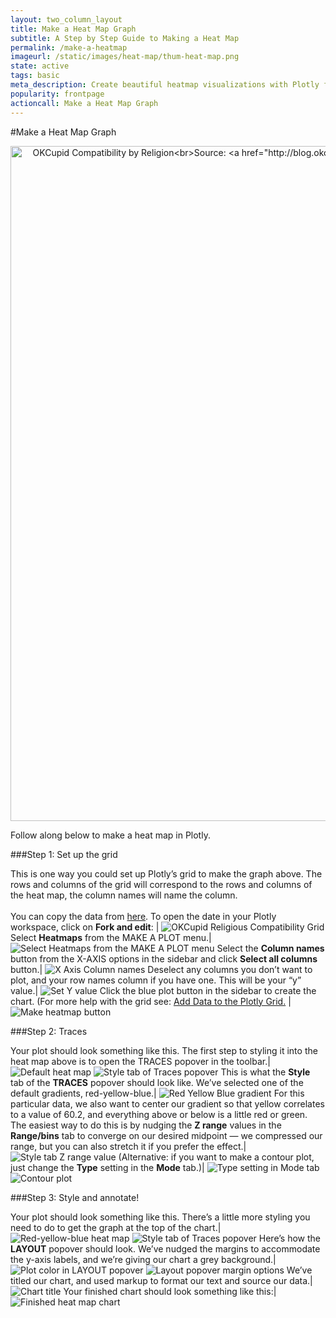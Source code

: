 ```yaml
---
layout: two_column_layout
title: Make a Heat Map Graph
subtitle: A Step by Step Guide to Making a Heat Map
permalink: /make-a-heatmap
imageurl: /static/images/heat-map/thum-heat-map.png
state: active
tags: basic
meta_description: Create beautiful heatmap visualizations with Plotly for free and online. Follow along in this step-by-step tutorial.
popularity: frontpage
actioncall: Make a Heat Map Graph
---
```


#Make a Heat Map Graph

<div>
    <a href="https://plot.ly/~Nicole_G/11/" target="_blank" title="OKCupid Compatibility by Religion&lt;br&gt;Source: &lt;a href=&quot;http://blog.okcupid.com/index.php/how-races-and-religions-match-in-online-dating/&quot;&gt;OKTrends, 2009&lt;/a&gt;" style="display: block; text-align: center;"><img src="https://plot.ly/~Nicole_G/11.png" alt="OKCupid Compatibility by Religion&lt;br&gt;Source: &lt;a href=&quot;http://blog.okcupid.com/index.php/how-races-and-religions-match-in-online-dating/&quot;&gt;OKTrends, 2009&lt;/a&gt;" style="max-width: 100%;width: 1080px;"  width="1080" onerror="this.onerror=null;this.src='https://plot.ly/404.png';" /></a>
    <script data-plotly="Nicole_G:11" src="https://plot.ly/embed.js" async></script>
</div>


Follow along below to make a heat map in Plotly.

###Step 1: Set up the grid

This is one way you could set up Plotly’s grid to make the graph above. The rows and columns of the grid will correspond to the rows and columns of the heat map, the column names will name the column. <br><br> You can copy the data from [here](https://plot.ly/~cimar/191). To open the date in your Plotly workspace, click on **Fork and edit**: | ![OKCupid Religious Compatibility Grid](/static/images/heat-map/okcupid-religious-compatibility-grid.png)
Select **Heatmaps** from the MAKE A PLOT menu.|![Select Heatmaps from the MAKE A PLOT menu](/static/images/heat-map/heatmaps-in-make-a-plot-menu.png)
Select the **Column names** button from the X-AXIS options in the sidebar and click **Select all columns** button.| ![X Axis Column names](/static/images/heat-map/x-axis-select-all-columns-button.png)
Deselect any columns you don’t want to plot, and your row names column if you have one. This will be your “y” value.| ![Set Y value](/static/images/heat-map/set-y-value.png)
Click the blue plot button in the sidebar to create the chart.  (For more help with the grid see: [Add Data to the Plotly Grid.](https://plot.ly/add-data-to-the-plotly-grid/) | ![Make heatmap button](/static/images/heat-map/make-heatmap-button.png)

###Step 2: Traces

Your plot should look something like this.  The first step to styling it into the heat map above is to open the TRACES popover in the toolbar.| ![Default heat map](/static/images/heat-map/default-heatmap.png) ![Style tab of Traces popover](/static/images/heat-map/style-tab-of-traces-popover.png)
This is what the **Style** tab of the **TRACES** popover should look like. We’ve selected one of the default gradients, red-yellow-blue.| ![Red Yellow Blue gradient](/static/images/heat-map/red-yellow-blue-gradient.png)
For this particular data, we also want to center our gradient so that yellow correlates to a value of 60.2, and everything above or below is a little red or green. The easiest way to do this is by nudging the **Z range** values in the **Range/bins** tab to converge on our desired midpoint  &#8212; we compressed our range, but you can also stretch it if you prefer the effect.| ![Style tab Z range value](/static/images/heat-map/style-tab-z-range-value.png)
(Alternative: if you want to make a contour plot, just change the **Type** setting in the **Mode** tab.)| ![Type setting in Mode tab](/static/images/heat-map/type-setting-in-mode-tab.png) ![Contour plot](/static/images/heat-map/contour-plot.png)

###Step 3: Style and annotate!

Your plot should look something like this.  There’s a little more styling you need to do to get the graph at the top of the chart.| ![Red-yellow-blue heat map](/static/images/heat-map/red-yellow-blue-heat-map.png) ![Style tab of Traces popover](/static/images/heat-map/style-tab-of-traces-popover.png)
Here’s how the **LAYOUT** popover should look. We’ve nudged the margins to accommodate the y-axis labels, and we’re giving our chart a grey background.| ![Plot color in LAYOUT popover](/static/images/heat-map/plot-color-in-layout-popover.png) ![Layout popover margin options](/static/images/heat-map/layout-popover-margin-options.png)
We’ve titled our chart, and used markup to format our text and source our data.| ![Chart title](/static/images/heat-map/chart-title.png)
Your finished chart should look something like this:| ![Finished heat map chart](/static/images/heat-map/finished-heatmap-chart.png)
